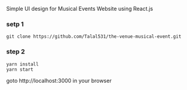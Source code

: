 Simple UI design for Musical Events Website using React.js

### setp 1
```
git clone https://github.com/Talal531/the-venue-musical-event.git
```

### step 2
```
yarn install
yarn start
```

goto http://localhost:3000 in your browser
